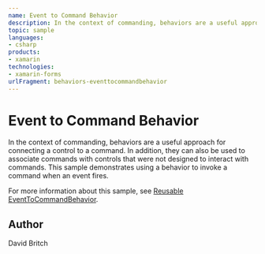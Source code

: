 ```yaml
---
name: Event to Command Behavior
description: In the context of commanding, behaviors are a useful approach for connecting a control to a command. In addition, they can also be used to associat...
topic: sample
languages:
- csharp
products:
- xamarin
technologies:
- xamarin-forms
urlFragment: behaviors-eventtocommandbehavior
---
```

Event to Command Behavior
=========================

In the context of commanding, behaviors are a useful approach for connecting a control to a command. In addition, they can also be used to associate commands with controls that were not designed to interact with commands. This sample demonstrates using a behavior to invoke a command when an event fires.

For more information about this sample, see [Reusable EventToCommandBehavior](https://docs.microsoft.com/xamarin/xamarin-forms/app-fundamentals/behaviors/reusable/event-to-command-behavior).

Author
------

David Britch
